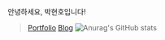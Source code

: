<p>안녕하세요, 박현호입니다! </p>

> [Portfolio](https://github.com/asonehino/asonehino/) [Blog](https://velog.io/@hino22/posts)
![Anurag's GitHub stats](https://github-readme-stats.vercel.app/api?username=anuraghazra&show_icons=true&theme=radical)
